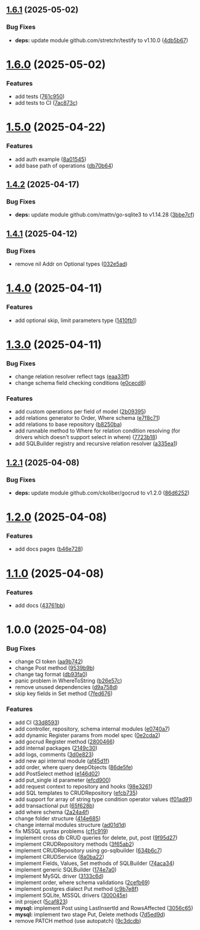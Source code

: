 ## [1.6.1](https://github.com/ckoliber/gocrud/compare/v1.6.0...v1.6.1) (2025-05-02)


### Bug Fixes

* **deps:** update module github.com/stretchr/testify to v1.10.0 ([4db5b67](https://github.com/ckoliber/gocrud/commit/4db5b676f6e52a5e6fd318dc03967de6b915cae9))

# [1.6.0](https://github.com/ckoliber/gocrud/compare/v1.5.0...v1.6.0) (2025-05-02)


### Features

* add tests ([761c950](https://github.com/ckoliber/gocrud/commit/761c950d5dd416e1070a85526decc82f82c59d2b))
* add tests to CI ([7ac873c](https://github.com/ckoliber/gocrud/commit/7ac873c9fa37fb801b306cfa5ac442c3b1cf0d10))

# [1.5.0](https://github.com/ckoliber/gocrud/compare/v1.4.2...v1.5.0) (2025-04-22)


### Features

* add auth example ([8a01545](https://github.com/ckoliber/gocrud/commit/8a01545bd8d67df7b0119a91e3e726bf593f1393))
* add base path of operations ([db70b64](https://github.com/ckoliber/gocrud/commit/db70b641733b1cfc88c86ab9c095c01445a9e6b3))

## [1.4.2](https://github.com/ckoliber/gocrud/compare/v1.4.1...v1.4.2) (2025-04-17)


### Bug Fixes

* **deps:** update module github.com/mattn/go-sqlite3 to v1.14.28 ([3bbe7cf](https://github.com/ckoliber/gocrud/commit/3bbe7cff5084fadacf15a43b3cdab60fd10e8e2c))

## [1.4.1](https://github.com/ckoliber/gocrud/compare/v1.4.0...v1.4.1) (2025-04-12)


### Bug Fixes

* remove nil Addr on Optional types ([032e5ad](https://github.com/ckoliber/gocrud/commit/032e5ad23bd66a772110ea92dc4fb09261aff3bf))

# [1.4.0](https://github.com/ckoliber/gocrud/compare/v1.3.0...v1.4.0) (2025-04-11)


### Features

* add optional skip, limit parameters type ([1410fb1](https://github.com/ckoliber/gocrud/commit/1410fb17722952137b8f277919cbcbf8c4764f29))

# [1.3.0](https://github.com/ckoliber/gocrud/compare/v1.2.1...v1.3.0) (2025-04-11)


### Bug Fixes

* change relation resolver reflect tags ([eaa33ff](https://github.com/ckoliber/gocrud/commit/eaa33ff1f58fd0a61a93e86b504db7d86d9e8b22))
* change schema field checking conditions ([e0cecd8](https://github.com/ckoliber/gocrud/commit/e0cecd83d53b05a37d96b8d89c9d00fdd4eb56e3))


### Features

* add custom operations per field of model ([2b09395](https://github.com/ckoliber/gocrud/commit/2b093952e3f24cd5d38e7c68130c97bd40cab89e))
* add relations generator to Order, Where schema ([e7f8c71](https://github.com/ckoliber/gocrud/commit/e7f8c718332e6f3072c108411e094ebae5c5ccbb))
* add relations to base repository ([b8250ba](https://github.com/ckoliber/gocrud/commit/b8250bab4d7a340bbd95770de9dba7a7322edc95))
* add runnable method to Where for relation condition resolving (for drivers which doesn't support select in where) ([7723b18](https://github.com/ckoliber/gocrud/commit/7723b183a3c971030806725e9c18b4acfc87d0ed))
* add SQLBuilder registry and recursive relation resolver ([a335ea1](https://github.com/ckoliber/gocrud/commit/a335ea16eb3f956ec3d3555156f79267487f6fd3))

## [1.2.1](https://github.com/ckoliber/gocrud/compare/v1.2.0...v1.2.1) (2025-04-08)


### Bug Fixes

* **deps:** update module github.com/ckoliber/gocrud to v1.2.0 ([86d6252](https://github.com/ckoliber/gocrud/commit/86d625247e51675d8f36710d3dfc0071ce315dc2))

# [1.2.0](https://github.com/ckoliber/gocrud/compare/v1.1.0...v1.2.0) (2025-04-08)


### Features

* add docs pages ([b46e728](https://github.com/ckoliber/gocrud/commit/b46e728ab51af8a66273dcc6d12787caf45cad77))

# [1.1.0](https://github.com/ckoliber/gocrud/compare/v1.0.0...v1.1.0) (2025-04-08)


### Features

* add docs ([43761bb](https://github.com/ckoliber/gocrud/commit/43761bb08516b0f15e26a4abd37003030979a1e0))

# 1.0.0 (2025-04-08)


### Bug Fixes

* change CI token ([aa9b742](https://github.com/ckoliber/gocrud/commit/aa9b742b2bc059bbb2d973115da8e50ff8ae86b1))
* change Post method ([9539b9b](https://github.com/ckoliber/gocrud/commit/9539b9b93697c0682be29f9af1caf4bd74864de1))
* change tag format ([db93fa0](https://github.com/ckoliber/gocrud/commit/db93fa0fe18f13f85664239b9175e18a00335d15))
* panic problem in WhereToString ([b26e57c](https://github.com/ckoliber/gocrud/commit/b26e57cccf15bf17fb714485d0d2d95727e50a66))
* remove unused dependencies ([d9a758d](https://github.com/ckoliber/gocrud/commit/d9a758de88554716022c13b91d6bd3e640395fa1))
* skip key fields in Set method ([7fed676](https://github.com/ckoliber/gocrud/commit/7fed676375869cb4bdc5b14b590002a8149f400c))


### Features

* add CI ([33d8593](https://github.com/ckoliber/gocrud/commit/33d85938269dc1128bd38e1caac9ac84132f240b))
* add controller, repository, schema internal modules ([e0740a7](https://github.com/ckoliber/gocrud/commit/e0740a75088c15c51d611e3aaee64659b09dab83))
* add dynamic Register params from model spec ([0e2cda2](https://github.com/ckoliber/gocrud/commit/0e2cda2376e08caf1846882b16f08eccfe0d8bf7))
* add gocrud Register method ([2800466](https://github.com/ckoliber/gocrud/commit/2800466de243b5e189138c110a77c077460d4e4f))
* add internal packages ([2149c30](https://github.com/ckoliber/gocrud/commit/2149c302a1257722961d0c4276cada1cd8d0b361))
* add logs, comments ([3d0e823](https://github.com/ckoliber/gocrud/commit/3d0e8232cdb68ac0b83980f403082086f27401b1))
* add new api internal module ([af45d1f](https://github.com/ckoliber/gocrud/commit/af45d1f1cb465fc445db42f0f9a16c3b2cc25c00))
* add order, where query deepObjects ([86de5fe](https://github.com/ckoliber/gocrud/commit/86de5fe4763be8beb1b78a8b6018b947aca191ca))
* add PostSelect method ([e146d02](https://github.com/ckoliber/gocrud/commit/e146d02823108fc307c4093b3036021bc530296a))
* add put_single id parameter ([efcd900](https://github.com/ckoliber/gocrud/commit/efcd9003461820e41a85dcb301a2b1624064820e))
* add request context to repository and hooks ([98e3261](https://github.com/ckoliber/gocrud/commit/98e3261c239ddabb397a612f025b87218075f4d7))
* add SQL templates to CRUDRepository ([efcb735](https://github.com/ckoliber/gocrud/commit/efcb735f637631e380415fa9963f458f912bb058))
* add support for array of string type condition operator values ([f01ad91](https://github.com/ckoliber/gocrud/commit/f01ad91ccb554811499c264a2e975bb681e4d2a3))
* add transactional put ([65f628b](https://github.com/ckoliber/gocrud/commit/65f628bc01f60f190f3a40d994014166c9c4fe23))
* add where schema ([2a24a4f](https://github.com/ckoliber/gocrud/commit/2a24a4f460d69f3a8d9704f39ee8eb5640ff473e))
* change folder structure ([414e685](https://github.com/ckoliber/gocrud/commit/414e68541c754c55dc6e3c9c04fcee3cc4e8fd4d))
* change internal modules structure ([ad01d1d](https://github.com/ckoliber/gocrud/commit/ad01d1d6ae12bf9dd0573ab0b8613445fb3e9129))
* fix MSSQL syntax problems ([cf1c919](https://github.com/ckoliber/gocrud/commit/cf1c9198c8e63d124c24e4849757b24e7b0211cc))
* implement cross db CRUD queries for delete, put, post ([9f95d27](https://github.com/ckoliber/gocrud/commit/9f95d27c7b0f6eab10c720fd17ac1c439f33e085))
* implement CRUDRepository methods ([3f65ab2](https://github.com/ckoliber/gocrud/commit/3f65ab20b8140e8ede071f16f11e7706b6e69377))
* implement CRUDRepository using go-sqlbuilder ([634b6c7](https://github.com/ckoliber/gocrud/commit/634b6c7af7b1d30db93276c71bd71031fc6c6296))
* implement CRUDService ([8a0ba22](https://github.com/ckoliber/gocrud/commit/8a0ba22de64bc3a97b8c40bdcb9d3d10098b1c01))
* implement Fields, Values, Set methods of SQLBuilder ([74aca34](https://github.com/ckoliber/gocrud/commit/74aca348b1e3ed7ad387d75460ab6d76c1e44929))
* implement generic SQLBuilder ([174e7a0](https://github.com/ckoliber/gocrud/commit/174e7a037f9ef7a2c4947b357845e91cb263ad86))
* implement MySQL driver ([3133c6d](https://github.com/ckoliber/gocrud/commit/3133c6d3cafbedae063e19c06c7466c187c70ccc))
* implement order, where schema validations ([2cefb69](https://github.com/ckoliber/gocrud/commit/2cefb694158380260d7bc39529f4d4456f1b87be))
* implement postgres dialect Put method ([c9b7e8f](https://github.com/ckoliber/gocrud/commit/c9b7e8fa3dd5ad552f1e4f8996269bad9ac784b7))
* implement SQLite, MSSQL drivers ([300045e](https://github.com/ckoliber/gocrud/commit/300045ef6abe04dcfaaa2c8ea0837de9ba5e848d))
* init project ([5caf823](https://github.com/ckoliber/gocrud/commit/5caf823664d3d8b3f60eaf7f13f695be834de199))
* **mysql:** implement Post using LastInsertId and RowsAffected ([3056c65](https://github.com/ckoliber/gocrud/commit/3056c6581ddbefe1411ec4f5fcd5119be779843c))
* **mysql:** implement two stage Put, Delete methods ([7d5ed9d](https://github.com/ckoliber/gocrud/commit/7d5ed9dcefa953e2080c73bbb91cd2907a4c1d64))
* remove PATCH method (use autopatch) ([9c3dcdb](https://github.com/ckoliber/gocrud/commit/9c3dcdb6a5cf7c9316f7771d27569187cc40c22d))
